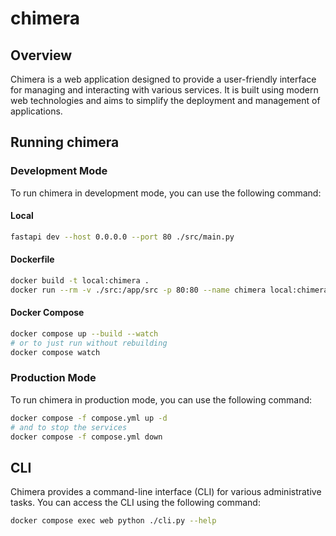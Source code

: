 # chimera

## Overview

Chimera is a web application designed to provide a user-friendly interface for managing and interacting with various services. It is built using modern web technologies and aims to simplify the deployment and management of applications.

## Running chimera

### Development Mode

To run chimera in development mode, you can use the following command:

#### Local

```bash
fastapi dev --host 0.0.0.0 --port 80 ./src/main.py
```

#### Dockerfile

```bash
docker build -t local:chimera .
docker run --rm -v ./src:/app/src -p 80:80 --name chimera local:chimera
```

#### Docker Compose

```bash
docker compose up --build --watch
# or to just run without rebuilding
docker compose watch
```

### Production Mode
To run chimera in production mode, you can use the following command:

```bash
docker compose -f compose.yml up -d
# and to stop the services
docker compose -f compose.yml down
```

## CLI

Chimera provides a command-line interface (CLI) for various administrative tasks. You can access the CLI using the following command:

```bash
docker compose exec web python ./cli.py --help
```
